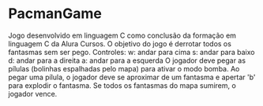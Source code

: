 # PacmanGame
Jogo desenvolvido em linguagem C como conclusão da formação em linguagem C da Alura Cursos.
O objetivo do jogo é derrotar todos os fantasmas sem ser pego. 
Controles:
  w: andar para cima
  s: andar para baixo
  d: andar para a direita
  a: andar para a esquerda
O jogador deve pegar as pílulas (bolinhas espalhadas pelo mapa) para ativar o modo bomba.
Ao pegar uma pílula, o jogador deve se aproximar de um fantasma e apertar 'b' para explodir o fantasma.
Se todos os fantasmas do mapa sumirem, o jogador vence.
